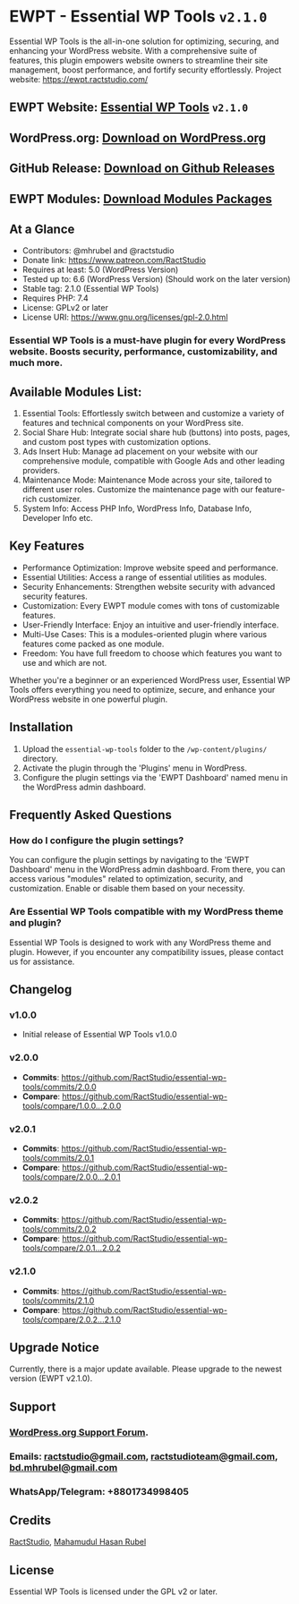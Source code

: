 # EWPT - Essential WP Tools `v2.1.0`

Essential WP Tools is the all-in-one solution for optimizing, securing, and enhancing your WordPress website. With a comprehensive suite of features, this plugin empowers website owners to streamline their site management, boost performance, and fortify security effortlessly. Project website: https://ewpt.ractstudio.com/

## EWPT Website: **[Essential WP Tools](https://ewpt.ractstudio.com/)** `v2.1.0`
## WordPress.org: [Download on WordPress.org](https://wordpress.org/plugins/essential-wp-tools/)
## GitHub Release: [Download on Github Releases](https://github.com/RactStudio/essential-wp-tools/releases)
## EWPT Modules: [Download Modules Packages](https://github.com/RactStudio/ewpt-modules/)

## At a Glance

* Contributors:		    @mhrubel and @ractstudio
* Donate link:			  https://www.patreon.com/RactStudio
* Requires at least:  5.0 (WordPress Version)
* Tested up to:		    6.6 (WordPress Version) (Should work on the later version)
* Stable tag:			    2.1.0 (Essential WP Tools)
* Requires PHP:		    7.4
* License:					  GPLv2 or later
* License URI:			  https://www.gnu.org/licenses/gpl-2.0.html

### Essential WP Tools is a must-have plugin for every WordPress website. Boosts security, performance, customizability, and much more.

## Available Modules List:

1. Essential Tools: Effortlessly switch between and customize a variety of features and technical components on your WordPress site.
2. Social Share Hub: Integrate social share hub (buttons) into posts, pages, and custom post types with customization options.
3. Ads Insert Hub: Manage ad placement on your website with our comprehensive module, compatible with Google Ads and other leading providers.
4. Maintenance Mode: Maintenance Mode across your site, tailored to different user roles. Customize the maintenance page with our feature-rich customizer.
5. System Info: Access PHP Info, WordPress Info, Database Info, Developer Info etc.

## Key Features

- Performance Optimization: Improve website speed and performance.
- Essential Utilities: Access a range of essential utilities as modules.
- Security Enhancements: Strengthen website security with advanced security features.
- Customization: Every EWPT module comes with tons of customizable features.
- User-Friendly Interface: Enjoy an intuitive and user-friendly interface.
- Multi-Use Cases: This is a modules-oriented plugin where various features come packed as one module.
- Freedom: You have full freedom to choose which features you want to use and which are not.

Whether you're a beginner or an experienced WordPress user, Essential WP Tools offers everything you need to optimize, secure, and enhance your WordPress website in one powerful plugin.

## Installation

1. Upload the `essential-wp-tools` folder to the `/wp-content/plugins/` directory.
2. Activate the plugin through the 'Plugins' menu in WordPress.
3. Configure the plugin settings via the 'EWPT Dashboard' named menu in the WordPress admin dashboard.


## Frequently Asked Questions

### How do I configure the plugin settings?
You can configure the plugin settings by navigating to the 'EWPT Dashboard' menu in the WordPress admin dashboard. From there, you can access various "modules" related to optimization, security, and customization. Enable or disable them based on your necessity.

### Are Essential WP Tools compatible with my WordPress theme and plugin?
Essential WP Tools is designed to work with any WordPress theme and plugin. However, if you encounter any compatibility issues, please contact us for assistance.

## Changelog

### v1.0.0
* Initial release of Essential WP Tools v1.0.0

### v2.0.0
* **Commits**: https://github.com/RactStudio/essential-wp-tools/commits/2.0.0
* **Compare**: https://github.com/RactStudio/essential-wp-tools/compare/1.0.0...2.0.0

### v2.0.1
* **Commits**: https://github.com/RactStudio/essential-wp-tools/commits/2.0.1
* **Compare**: https://github.com/RactStudio/essential-wp-tools/compare/2.0.0...2.0.1

### v2.0.2
* **Commits**: https://github.com/RactStudio/essential-wp-tools/commits/2.0.2
* **Compare**: https://github.com/RactStudio/essential-wp-tools/compare/2.0.1...2.0.2

### v2.1.0
* **Commits**: https://github.com/RactStudio/essential-wp-tools/commits/2.1.0
* **Compare**: https://github.com/RactStudio/essential-wp-tools/compare/2.0.2...2.1.0

## Upgrade Notice

Currently, there is a major update available. Please upgrade to the newest version (EWPT v2.1.0).

## Support

### [WordPress.org Support Forum](https://wordpress.org/support/plugin/essential-wp-tools).
### Emails: ractstudio@gmail.com, ractstudioteam@gmail.com, bd.mhrubel@gmail.com
### WhatsApp/Telegram: +8801734998405

## Credits

[RactStudio](https://ewpt.ractstudio.com/), 
[Mahamudul Hasan Rubel](https://mhr.ractstudio.com/)


## License

Essential WP Tools is licensed under the GPL v2 or later.
